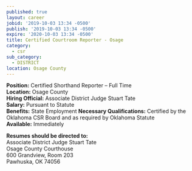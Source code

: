 ```yaml
---
published: true
layout: career
jobid: '2019-10-03 13:34 -0500'
publish: '2019-10-03 13:34 -0500'
expire: '2020-10-03 13:34 -0500'
title: Certified Courtroom Reporter - Osage
category:
  - csr
sub_category:
  - DISTRICT
location: Osage County
---
```

**Position:** Certified Shorthand Reporter – Full Time  
**Location:** Osage County  
**Hiring Official:** Associate District Judge Stuart Tate   
**Salary:** Pursuant to Statute  
**Benefits:** State Employment 
**Necessary Qualifications:** Certified by the Oklahoma CSR Board and as required by Oklahoma Statute  
**Available:** Immediately

**Resumes should be directed to:**  
Associate District Judge Stuart Tate  
Osage County Courthouse  
600 Grandview, Room 203  
Pawhuska, OK 74056

